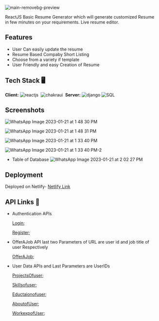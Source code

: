 ![main-removebg-preview](https://user-images.githubusercontent.com/97653340/213859431-eb9a28a5-6d39-4d92-87f7-a25143c4cb6a.jpg)

ReactJS Basic Resume Generator which will generate customized Resume in few minutes on your requirements.
Live resume editor.



## Features

- User Can easily update the resume
- Resume Based Compaby Short Listing
- Choose from a variety if template
- User Friendly and easy Creation of Resume


## Tech Stack 🖥️

**Client:** 
![reactjs](https://img.shields.io/badge/React-20232A?style=for-the-badge&logo=react&logoColor=61DAFB)&nbsp;
![chakraui](https://img.shields.io/badge/Chakra--UI-319795?style=for-the-badge&logo=chakra-ui&logoColor=white)&nbsp;
**Server:**
![django](https://img.shields.io/badge/Django-DjangoRest%20FrameWork-green)
![SQL](https://img.shields.io/badge/SQL-Postgresql-green)

## Screenshots

![WhatsApp Image 2023-01-21 at 1 48 30 PM](https://user-images.githubusercontent.com/97653340/213858860-81f71abb-a0bf-472e-bce1-ca8728cf44d7.jpeg)

![WhatsApp Image 2023-01-21 at 1 48 31 PM](https://user-images.githubusercontent.com/97653340/213858870-3599d965-4b8a-4f78-874c-517cd8e34ff2.jpeg)

![WhatsApp Image 2023-01-21 at 1 33 40 PM](https://user-images.githubusercontent.com/97653340/213857450-126b556e-c461-48d6-9e75-e911a34e6b97.jpeg)

![WhatsApp Image 2023-01-21 at 1 33 40 PM-2](https://user-images.githubusercontent.com/97653340/213858205-c954f067-1468-450b-ab21-163f4c628286.jpeg)

- Table of Database 
![WhatsApp Image 2023-01-21 at 2 02 27 PM](https://user-images.githubusercontent.com/97653340/213859037-49f09250-0f24-421a-a556-578706c99f70.jpeg)


## Deployment


 Deployed on Netlify-
 [Netlify Link](https://)


## API Links 🔗

- Authentication APIs

  [Login](https://web-production-5470.up.railway.app/accounts/login/);

  [Register](https://web-production-5470.up.railway.app/accounts/register/);

- OfferAJob API last two Parameters of URL are user id and job title of user Respectively
 
  [OfferAJob](https://web-production-5470.up.railway.app/info_details/company_user/1/Backend%20Developer);

- User Data APIs and Last Parameters are UserIDs

  [ProjectsOfuser](https://web-production-5470.up.railway.app/info_details/project/1);

  [Skillsofuser](https://web-production-5470.up.railway.app/info_details/skill/1);

  [Eductaionofuser](https://web-production-5470.up.railway.app/info_details/education/1);

  [AboutofUser](https://web-production-5470.up.railway.app/info_details/about/1);

  [WorkexpofUser](https://web-production-5470.up.railway.app/info_details/work/1);





